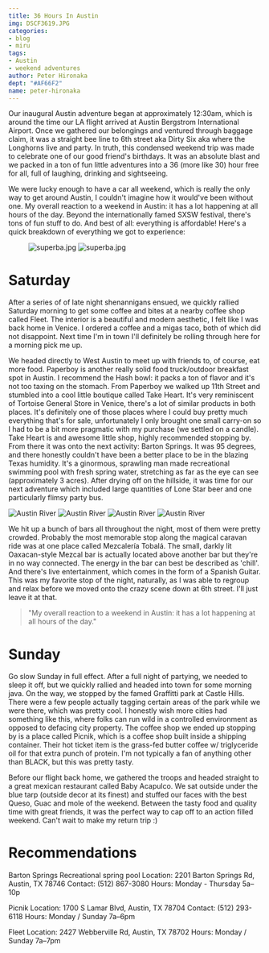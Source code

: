 ```yaml
---
title: 36 Hours In Austin
img: DSCF3619.JPG
categories:
- blog
- miru
tags:
- Austin
- weekend adventures
author: Peter Hironaka
dept: "#AF66F2"
name: peter-hironaka
---
```


Our inaugural Austin adventure began at approximately 12:30am, which is around the time our LA flight arrived at Austin Bergstrom International Airport. Once we gathered our belongings and ventured through baggage claim, it was a straight bee line to 6th street aka Dirty Six aka where the Longhorns live and party. In truth, this condensed weekend trip was made to celebrate one of our good friend's birthdays. It was an absolute blast and we packed in a ton of fun little adventures into a 36 (more like 30) hour free for all, full of laughing, drinking and sightseeing.

We were lucky enough to have a car all weekend, which is really the only way to get around Austin, I couldn't imagine how it would've been without one. My overall reaction to a weekend in Austin: it has a lot happening at all hours of the day. Beyond the internationally famed SXSW festival, there's tons of fun stuff to do. And best of all: everything is affordable! Here's a quick breakdown of everything we got to experience:

<figure> <img src="/uploads/austin-river.JPG" class="row-2" alt="superba.jpg"> <img src="/uploads/austin-fleet-coffee.jpg" class="row-2" alt="superba.jpg"></figure>

# Saturday

After a series of of late night shenannigans ensued, we quickly rallied Saturday morning to get some coffee and bites at a nearby coffee shop called Fleet. The interior is a beautiful and modern aesthetic, I felt like I was back home in Venice. I ordered a coffee and a migas taco, both of which did not disappoint. Next time I'm in town I'll definitely be rolling through here for a morning pick me up.  


We headed directly to West Austin to meet up with friends to, of course, eat more food. Paperboy is another really solid food truck/outdoor breakfast spot in Austin. I recommend the Hash bowl: it packs a ton of flavor and it's not too taxing on the stomach. From Paperboy we walked up 11th Street and stumbled into a cool little boutique called Take Heart. It's very reminiscent of Tortoise General Store in Venice, there's a lot of similar products in both places. It's definitely one of those places where I could buy pretty much everything that's for sale, unfortunately I only brought one small carry-on so I had to be a bit more pragmatic with my purchase (we settled on a candle). Take Heart is and awesome little shop, highly recommended stopping by. From there it was onto the next activity: Barton Springs. It was 95 degrees, and there honestly couldn't have been a better place to be in the blazing Texas humidity. It's a ginormous, sprawling man made recreational swimming pool with fresh spring water, stretching as far as the eye can see (approximately 3 acres). After drying off on the hillside, it was time for our next adventure which included large quantities of Lone Star beer and one particularly flimsy party bus.

![Austin River](/uploads/austin-egg.jpg)
![Austin River](/uploads/austin-takeheart.JPG)
![Austin River](/uploads/austin-takeheart-2.JPG)
![Austin River](/uploads/kam-graffiti.JPG)

We hit up a bunch of bars all throughout the night, most of them were pretty crowded. Probably the most memorable stop along the magical caravan ride was at one place called Mezcalería Tobalá. The small, darkly lit Oaxacan-style Mezcal bar is actually located above another bar but they're in no way connected. The energy in the bar can best be described as 'chill'. And there's live entertainment, which comes in the form of a Spanish Guitar. This was my favorite stop of the night, naturally, as I was able to regroup and relax before we moved onto the crazy scene down at 6th street. I'll just leave it at that.

> "My overall reaction to a weekend in Austin: it has a lot happening at all hours of the day."


# Sunday

Go slow Sunday in full effect. After a full night of partying, we needed to sleep it off, but we quickly rallied and headed into town for some morning java. On the way, we stopped by the famed Graffitti park at Castle Hills. There were a few people actually tagging certain areas of the park while we were there, which was pretty cool. I honestly wish more cities had something like this, where folks can run wild in a controlled environment as opposed to defacing city property. The coffee shop we ended up stopping by is a place called Picnik, which is a coffee shop built inside a shipping container. Their hot ticket item is the grass-fed butter coffee w/ triglyceride oil for that extra punch of protein. I'm not typically a fan of anything other than BLACK, but this was pretty tasty.

Before our flight back home, we gathered the troops and headed straight to a great mexican restaurant called Baby Acapulco. We sat outside under the blue tarp (outside decor at its finest) and stuffed our faces with the best Queso, Guac and mole of the weekend. Between the tasty food and quality time with great friends, it was the perfect way to cap off to an action filled weekend. Can't wait to make my return trip :)

# Recommendations

Barton Springs Recreational spring pool
Location: 2201 Barton Springs Rd, Austin, TX 78746
Contact: (512) 867-3080
Hours: Monday - Thursday 5a–10p

Picnik
Location: 1700 S Lamar Blvd, Austin, TX 78704
Contact: (512) 293-6118
Hours: Monday / Sunday 7a–6pm

Fleet
Location: 2427 Webberville Rd, Austin, TX 78702
Hours: Monday / Sunday 7a–7pm
